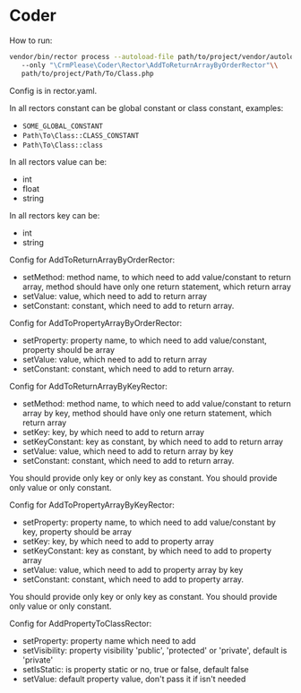 # Coder

How to run:
```bash
vendor/bin/rector process --autoload-file path/to/project/vendor/autoload.php\\
   --only "\CrmPlease\Coder\Rector\AddToReturnArrayByOrderRector"\\
   path/to/project/Path/To/Class.php
```

Config is in rector.yaml.

In all rectors constant can be global constant or class constant, examples:
- `SOME_GLOBAL_CONSTANT`
- `Path\To\Class::CLASS_CONSTANT`
- `Path\To\Class::class`

In all rectors value can be:
- int
- float
- string

In all rectors key can be:
- int
- string

Config for AddToReturnArrayByOrderRector:
- setMethod: method name, to which need to add value/constant to return array, method should have only one return statement, which return array
- setValue: value, which need to add to return array
- setConstant: constant, which need to add to return array.

Config for AddToPropertyArrayByOrderRector:
- setProperty: property name, to which need to add value/constant, property should be array
- setValue: value, which need to add to return array
- setConstant: constant, which need to add to return array.

Config for AddToReturnArrayByKeyRector:
- setMethod: method name, to which need to add value/constant to return array by key, method should have only one return statement, which return array
- setKey: key, by which need to add to return array
- setKeyConstant: key as constant, by which need to add to return array
- setValue: value, which need to add to return array by key
- setConstant: constant, which need to add to return array.

You should provide only key or only key as constant. You should provide only value or only constant.

Config for AddToPropertyArrayByKeyRector:
- setProperty: property name, to which need to add value/constant by key, property should be array
- setKey: key, by which need to add to property array
- setKeyConstant: key as constant, by which need to add to property array
- setValue: value, which need to add to property array by key
- setConstant: constant, which need to add to property array.

You should provide only key or only key as constant. You should provide only value or only constant.

Config for AddPropertyToClassRector:
- setProperty: property name which need to add
- setVisibility: property visibility 'public', 'protected' or 'private', default is 'private'
- setIsStatic: is property static or no, true or false, default false
- setValue: default property value, don't pass it if isn't needed
